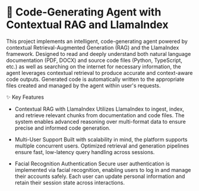 # 🧠 Code-Generating Agent with Contextual RAG and LlamaIndex
This project implements an intelligent, code-generating agent powered by contextual Retrieval-Augmented Generation (RAG) and the LlamaIndex framework. Designed to read and deeply understand both natural language documentation (PDF, DOCX) and source code files (Python, TypeScript, etc.) as well as searching on the internet for necessary information, the agent leverages contextual retrieval to produce accurate and context-aware code outputs. Generated code is automatically written to the appropriate files created and managed by the agent within user's requests.

✨ Key Features
* Contextual RAG with LlamaIndex
Utilizes LlamaIndex to ingest, index, and retrieve relevant chunks from documentation and code files. The system enables advanced reasoning over multi-format data to ensure precise and informed code generation.

* Multi-User Support
Built with scalability in mind, the platform supports multiple concurrent users. Optimized retrieval and generation pipelines ensure fast, low-latency query handling across sessions.

* Facial Recognition Authentication
Secure user authentication is implemented via facial recognition, enabling users to log in and manage their accounts safely. Each user can update personal information and retain their session state across interactions.
